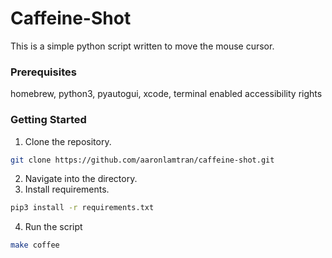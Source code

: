 # Caffeine-Shot

This is a simple python script written to move the mouse cursor.

### Prerequisites
homebrew,
python3,
pyautogui,
xcode,
terminal enabled accessibility rights
### Getting Started

1. Clone the repository.
```bash
git clone https://github.com/aaronlamtran/caffeine-shot.git
```
2. Navigate into the directory.
3. Install requirements.
````bash
pip3 install -r requirements.txt
````
4. Run the script
```bash
make coffee
```


